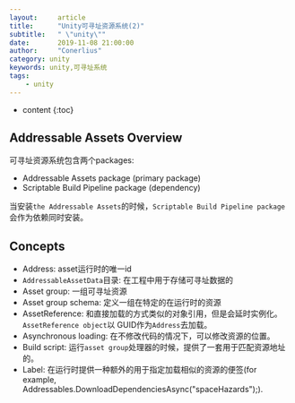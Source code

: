 ```yaml
---
layout:     article
title:      "Unity可寻址资源系统(2)"
subtitle:   " \"unity\""
date:       2019-11-08 21:00:00
author:     "Conerlius"
category: unity
keywords: unity,可寻址系统
tags:
    - unity
---
```

* content
{:toc}

## Addressable Assets Overview
可寻址资源系统包含两个packages:

* Addressable Assets package (primary package)
* Scriptable Build Pipeline package (dependency)

当安装`the Addressable Assets`的时候，`Scriptable Build Pipeline package`会作为依赖同时安装。

## Concepts

* Address: asset运行时的唯一id
* `AddressableAssetData`目录: 在工程中用于存储可寻址数据的
* Asset group: 一组可寻址资源
* Asset group schema: 定义一组在特定的在运行时的资源
* AssetReference: 和直接加载的方式类似的对象引用，但是会延时实例化。 `AssetReference object`以 GUID作为`Address`去加载。
* Asynchronous loading: 在不修改代码的情况下，可以修改资源的位置。
* Build script: 运行`asset group`处理器的时候，提供了一套用于匹配资源地址的。
* Label: 在运行时提供一种额外的用于指定加载相似的资源的便签(for example, Addressables.DownloadDependenciesAsync("spaceHazards");).